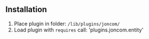 ## Installation ##
1. Place plugin in folder: `/lib/plugins/joncom/`
2. Load plugin with `requires` call: 'plugins.joncom.entity'